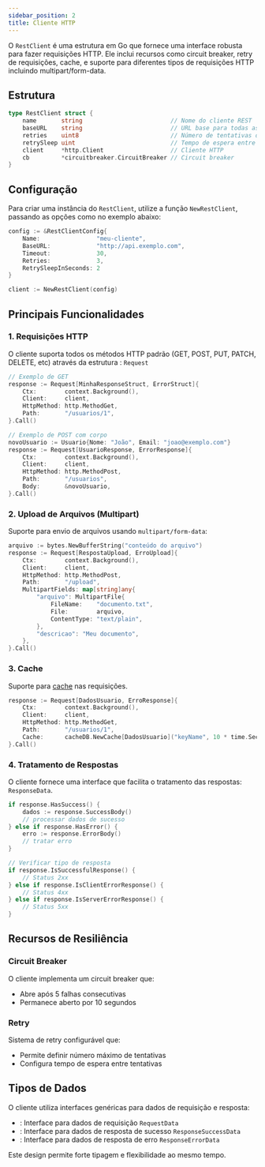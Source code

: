```yaml
---
sidebar_position: 2
title: Cliente HTTP
---
```


O `RestClient` é uma estrutura em Go que fornece uma interface robusta para fazer requisições HTTP. Ele inclui recursos como circuit breaker, retry de requisições, cache, e suporte para diferentes tipos de requisições HTTP incluindo multipart/form-data.

## Estrutura
``` go
type RestClient struct {
    name       string                         // Nome do cliente REST
    baseURL    string                         // URL base para todas as requisições
    retries    uint8                          // Número de tentativas de retry
    retrySleep uint                           // Tempo de espera entre retries (em segundos)
    client     *http.Client                   // Cliente HTTP
    cb         *circuitbreaker.CircuitBreaker // Circuit breaker
}
```
## Configuração
Para criar uma instância do `RestClient`, utilize a função `NewRestClient`, passando as opções como no exemplo abaixo: 

``` go showLineNumbers
config := &RestClientConfig{
    Name:                "meu-cliente",
    BaseURL:             "http://api.exemplo.com",
    Timeout:             30,
    Retries:             3,
    RetrySleepInSeconds: 2
}

client := NewRestClient(config)
```

## Principais Funcionalidades

### 1. Requisições HTTP

O cliente suporta todos os métodos HTTP padrão (GET, POST, PUT, PATCH, DELETE, etc) através da estrutura : `Request`

``` go showLineNumbers
// Exemplo de GET
response := Request[MinhaResponseStruct, ErrorStruct]{
    Ctx:        context.Background(),
    Client:     client,
    HttpMethod: http.MethodGet,
    Path:       "/usuarios/1",
}.Call()

// Exemplo de POST com corpo
novoUsuario := Usuario{Nome: "João", Email: "joao@exemplo.com"}
response := Request[UsuarioResponse, ErrorResponse]{
    Ctx:        context.Background(),
    Client:     client,
    HttpMethod: http.MethodPost,
    Path:       "/usuarios",
    Body:       &novoUsuario,
}.Call()
```
### 2. Upload de Arquivos (Multipart)

Suporte para envio de arquivos usando `multipart/form-data`:

``` go showLineNumbers
arquivo := bytes.NewBufferString("conteúdo do arquivo")
response := Request[RespostaUpload, ErroUpload]{
    Ctx:        context.Background(),
    Client:     client,
    HttpMethod: http.MethodPost,
    Path:       "/upload",
    MultipartFields: map[string]any{
        "arquivo": MultipartFile{
            FileName:    "documento.txt",
            File:        arquivo,
            ContentType: "text/plain",
        },
        "descricao": "Meu documento",
    },
}.Call()
```

### 3. Cache

Suporte para [cache](./cache.md) nas requisições.

``` go showLineNumbers
response := Request[DadosUsuario, ErroResponse]{
    Ctx:        context.Background(),
    Client:     client,
    HttpMethod: http.MethodGet,
    Path:       "/usuarios/1",
    Cache:      cacheDB.NewCache[DadosUsuario]("keyName", 10 * time.Second), // cria uma chave com 10s de TTL.
}.Call()
```

### 4. Tratamento de Respostas

O cliente fornece uma interface que facilita o tratamento das respostas: `ResponseData`.

``` go showLineNumbers
if response.HasSuccess() {
    dados := response.SuccessBody()
    // processar dados de sucesso
} else if response.HasError() {
    erro := response.ErrorBody()
    // tratar erro
}

// Verificar tipo de resposta
if response.IsSuccessfulResponse() {
    // Status 2xx
} else if response.IsClientErrorResponse() {
    // Status 4xx
} else if response.IsServerErrorResponse() {
    // Status 5xx
}
```
## Recursos de Resiliência

### Circuit Breaker

O cliente implementa um circuit breaker que:
- Abre após 5 falhas consecutivas
- Permanece aberto por 10 segundos

### Retry

Sistema de retry configurável que:
- Permite definir número máximo de tentativas
- Configura tempo de espera entre tentativas

## Tipos de Dados

O cliente utiliza interfaces genéricas para dados de requisição e resposta:
- : Interface para dados de requisição `RequestData`
- : Interface para dados de resposta de sucesso `ResponseSuccessData`
- : Interface para dados de resposta de erro `ResponseErrorData`

Este design permite forte tipagem e flexibilidade ao mesmo tempo.
